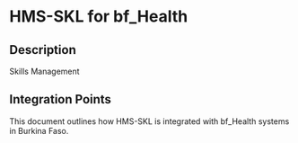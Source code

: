 # HMS-SKL for bf_Health

## Description

Skills Management

## Integration Points

This document outlines how HMS-SKL is integrated with bf_Health systems in Burkina Faso.
